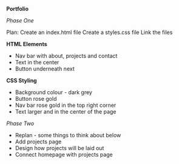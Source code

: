 **Portfolio**

*Phase One*

Plan:
Create an index.html file
Create a styles.css file
Link the files

**HTML Elements**
- Nav bar with about, projects and contact
- Text in the center
- Button underneath next

**CSS Styling**
- Background colour - dark grey
- Button rose gold
- Nav bar rose gold in the top right corner
- Text larger and in the center of the page

*Phase Two*
- Replan - some things to think about below
- Add projects page
- Design how projects will be laid out
- Connect homepage with projects page